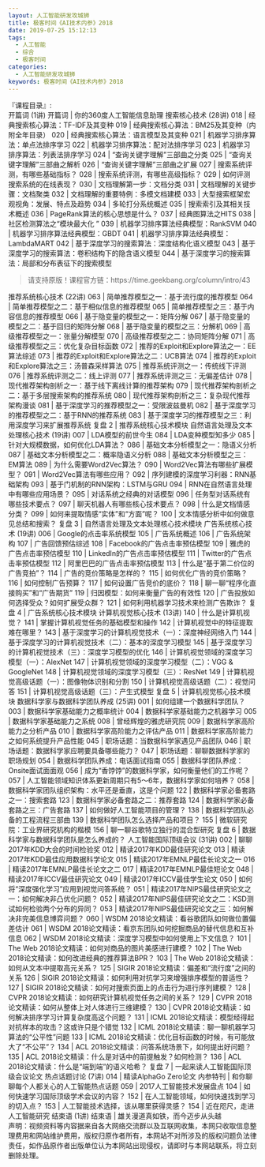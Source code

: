 ```yaml
---
layout: 人工智能研发攻城狮
title: 极客时间《AI技术内参》2018
date: 2019-07-25 15:12:13
tags:
  - 人工智能
  - 综合
  - 极客时间
categories:
  - 人工智能研发攻城狮
keywords: 极客时间《AI技术内参》2018
---
```

『课程目录』:  
开篇词 (1讲)
开篇词 | 你的360度人工智能信息助理
搜索核心技术 (28讲)
018 | 经典搜索核心算法：TF-IDF及其变种
019 | 经典搜索核心算法：BM25及其变种（内附全年目录）
020 | 经典搜索核心算法：语言模型及其变种
021 | 机器学习排序算法：单点法排序学习
022 | 机器学习排序算法：配对法排序学习
023 | 机器学习排序算法：列表法排序学习
024 | “查询关键字理解”三部曲之分类
025 | “查询关键字理解”三部曲之解析
026 | “查询关键字理解”三部曲之扩展
027 | 搜索系统评测，有哪些基础指标？
028 | 搜索系统评测，有哪些高级指标？
029 | 如何评测搜索系统的在线表现？
030 | 文档理解第一步：文档分类
031 | 文档理解的关键步骤：文档聚类
032 | 文档理解的重要特例：多模文档建模
033 | 大型搜索框架宏观视角：发展、特点及趋势
034 | 多轮打分系统概述
035 | 搜索索引及其相关技术概述
036 | PageRank算法的核心思想是什么？
037 | 经典图算法之HITS
038 | 社区检测算法之“模块最大化 ”
039 | 机器学习排序算法经典模型：RankSVM
040 | 机器学习排序算法经典模型：GBDT
041 | 机器学习排序算法经典模型：LambdaMART
042 | 基于深度学习的搜索算法：深度结构化语义模型
043 | 基于深度学习的搜索算法：卷积结构下的隐含语义模型
044 | 基于深度学习的搜索算法：局部和分布表征下的搜索模型
<!-- more -->   
<blockquote class="blockquote-center">
请支持原版！课程官方链：https://time.geekbang.org/column/intro/43</blockquote>
</blockquote>
推荐系统核心技术 (22讲)
063 | 简单推荐模型之一：基于流行度的推荐模型
064 | 简单推荐模型之二：基于相似信息的推荐模型
065 | 简单推荐模型之三：基于内容信息的推荐模型
066 | 基于隐变量的模型之一：矩阵分解
067 | 基于隐变量的模型之二：基于回归的矩阵分解
068 | 基于隐变量的模型之三：分解机
069 | 高级推荐模型之一：张量分解模型
070 | 高级推荐模型之二：协同矩阵分解
071 | 高级推荐模型之三：优化复杂目标函数
072 | 推荐的Exploit和Explore算法之一：EE算法综述
073 | 推荐的Exploit和Explore算法之二：UCB算法
074 | 推荐的Exploit和Explore算法之三：汤普森采样算法
075 | 推荐系统评测之一：传统线下评测
076 | 推荐系统评测之二：线上评测
077 | 推荐系统评测之三：无偏差估计
078 | 现代推荐架构剖析之一：基于线下离线计算的推荐架构
079 | 现代推荐架构剖析之二：基于多层搜索架构的推荐系统
080 | 现代推荐架构剖析之三：复杂现代推荐架构漫谈
081 | 基于深度学习的推荐模型之一：受限波兹曼机
082 | 基于深度学习的推荐模型之二：基于RNN的推荐系统
083 | 基于深度学习的推荐模型之三：利用深度学习来扩展推荐系统
复盘 2 | 推荐系统核心技术模块
自然语言处理及文本处理核心技术 (19讲)
007 | LDA模型的前世今生
084 | LDA变种模型知多少
085 | 针对大规模数据，如何优化LDA算法？
086 | 基础文本分析模型之一：隐语义分析
087 | 基础文本分析模型之二：概率隐语义分析
088 | 基础文本分析模型之三：EM算法
089 | 为什么需要Word2Vec算法？
090 | Word2Vec算法有哪些扩展模型？
091 | Word2Vec算法有哪些应用？
092 | 序列建模的深度学习利器：RNN基础架构
093 | 基于门机制的RNN架构：LSTM与GRU
094 | RNN在自然语言处理中有哪些应用场景？
095 | 对话系统之经典的对话模型
096 | 任务型对话系统有哪些技术要点？
097 | 聊天机器人有哪些核心技术要点？
098 | 什么是文档情感分类？
099 | 如何来提取情感“实体”和“方面”呢？
100 | 文本情感分析中如何做意见总结和搜索？
复盘 3 | 自然语言处理及文本处理核心技术模块
广告系统核心技术 (19讲)
006 | Google的点击率系统模型
105 | 广告系统概述
106 | 广告系统架构
107 | 广告回馈预估综述
108 | Facebook的广告点击率预估模型
109 | 雅虎的广告点击率预估模型
110 | LinkedIn的广告点击率预估模型
111 | Twitter的广告点击率预估模型
112 | 阿里巴巴的广告点击率预估模型
113 | 什么是“基于第二价位的广告竞拍”？
114 | 广告的竞价策略是怎样的？
115 | 如何优化广告的竞价策略？
116 | 如何控制广告预算？
117 | 如何设置广告竞价的底价？
118 | 聊一聊“程序化直接购买”和“广告期货”
119 | 归因模型：如何来衡量广告的有效性
120 | 广告投放如何选择受众？如何扩展受众群？
121 | 如何利用机器学习技术来检测广告欺诈？
复盘 4 | 广告系统核心技术模块
计算机视觉核心技术 (13讲)
140 | 什么是计算机视觉？
141 | 掌握计算机视觉任务的基础模型和操作
142 | 计算机视觉中的特征提取难在哪里？
143 | 基于深度学习的计算机视觉技术（一）：深度神经网络入门
144 | 基于深度学习的计算机视觉技术（二）：基本的深度学习模型
145 | 基于深度学习的计算机视觉技术（三）：深度学习模型的优化
146 | 计算机视觉领域的深度学习模型（一）：AlexNet
147 | 计算机视觉领域的深度学习模型（二）：VGG & GoogleNet
148 | 计算机视觉领域的深度学习模型（三）：ResNet
149 | 计算机视觉高级话题（一）：图像物体识别和分割
150 | 计算机视觉高级话题（二）：视觉问答
151 | 计算机视觉高级话题（三）：产生式模型
复盘 5 | 计算机视觉核心技术模块
数据科学家与数据科学团队养成 (25讲)
001 | 如何组建一个数据科学团队？
003 | 数据科学家基础能力之概率统计
004 | 数据科学家基础能力之机器学习
005 | 数据科学家基础能力之系统
008 | 曾经辉煌的雅虎研究院
009 | 数据科学家高阶能力之分析产品
010 | 数据科学家高阶能力之评估产品
011 | 数据科学家高阶能力之如何系统提升产品性能
045 | 职场话题：当数据科学家遇见产品团队
046 | 职场话题：数据科学家应聘要具备哪些能力？
047 | 职场话题：聊聊数据科学家的职场规划
054 | 数据科学团队养成：电话面试指南
055 | 数据科学团队养成：Onsite面试面面观
056 | 成为“香饽饽”的数据科学家，如何衡量他们的工作呢？
057 | 人工智能领域知识体系更新周期只有5～6年，数据科学家如何培养？
058 | 数据科学家团队组织架构：水平还是垂直，这是个问题
122 | 数据科学家必备套路之一：搜索套路
123 | 数据科学家必备套路之二：推荐套路
124 | 数据科学家必备套路之三：广告套路
137 | 如何做好人工智能项目的管理？
138 | 数据科学团队必备的工程流程三部曲
139 | 数据科学团队怎么选择产品和项目？
155 | 微软研究院：工业界研究机构的楷模
156 | 聊一聊谷歌特立独行的混合型研究
复盘 6 | 数据科学家与数据科学团队是怎么养成的？
人工智能国际顶级会议 (31讲)
002 | 聊聊2017年KDD大会的时间检验奖
012 | 精读2017年KDD最佳研究论文
013 | 精读2017年KDD最佳应用数据科学论文
015 | 精读2017年EMNLP最佳长论文之一
016 | 精读2017年EMNLP最佳长论文之二
017 | 精读2017年EMNLP最佳短论文
048 | 精读2017年ICCV最佳研究论文
049 | 精读2017年ICCV最佳学生论文
050 | 如何将“深度强化学习”应用到视觉问答系统？
051 | 精读2017年NIPS最佳研究论文之一：如何解决非凸优化问题？
052 | 精读2017年NIPS最佳研究论文之二：KSD测试如何检验两个分布的异同？
053 | 精读2017年NIPS最佳研究论文之三：如何解决非完美信息博弈问题？
060 | WSDM 2018论文精读：看谷歌团队如何做位置偏差估计
061 | WSDM 2018论文精读：看京东团队如何挖掘商品的替代信息和互补信息
062 | WSDM 2018论文精读：深度学习模型中如何使用上下文信息？
101 | The Web 2018论文精读：如何对商品的图片美感进行建模？
102 | The Web 2018论文精读：如何改进经典的推荐算法BPR？
103 | The Web 2018论文精读：如何从文本中提取高元关系？
125 | SIGIR 2018论文精读：偏差和“流行度”之间的关系
126 | SIGIR 2018论文精读：如何利用对抗学习来增强排序模型的普适性？
127 | SIGIR 2018论文精读：如何对搜索页面上的点击行为进行序列建模？
128 | CVPR 2018论文精读：如何研究计算机视觉任务之间的关系？
129 | CVPR 2018论文精读：如何从整体上对人体进行三维建模？
130 | CVPR 2018论文精读：如何解决排序学习计算复杂度高这个问题？
131 | ICML 2018论文精读：模型经得起对抗样本的攻击？这或许只是个错觉
132 | ICML 2018论文精读：聊一聊机器学习算法的“公平性”问题
133 | ICML 2018论文精读：优化目标函数的时候，有可能放大了“不公平”？
134 | ACL 2018论文精读：问答系统场景下，如何提出好问题？
135 | ACL 2018论文精读：什么是对话中的前提触发？如何检测？
136 | ACL 2018论文精读：什么是“端到端”的语义哈希？
复盘 7 | 一起来读人工智能国际顶级会议论文
热点话题讨论 (7讲)
014 | 精读AlphaGo Zero论文
内参特刊 | 和你聊聊每个人都关心的人工智能热点话题
059 | 2017人工智能技术发展盘点
104 | 如何快速学习国际顶级学术会议的内容？
152 | 在人工智能领域，如何快速找到学习的切入点？
153 | 人工智能技术选择，该从哪里获得灵感？
154 | 近在咫尺，走进人工智能研究
结束语 (1讲)
结束语 | 雄关漫道真如铁，而今迈步从头越

<div class="post-copyright">
    <div class="post-copyright__author">
      <span class="post-copyright-meta">声明：视频资料等内容据来自各大网络交流群以及互联网收集，本网只收取信息整理费用和网站维护费用，版权归原作者所有，本网站不对所涉及的版权问题负法律责任，如作品原作者出版单位认为本网站出现侵权，请即时与本网站联系，将立刻删除处理。 </span>
    </div>
</div>

<blockquote class="blockquote-center">

</blockquote>

